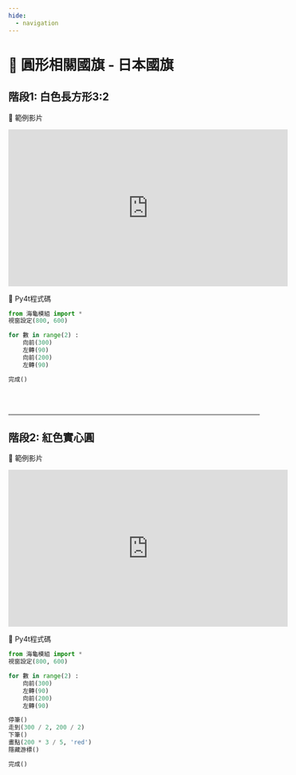 ```yaml
---
hide:
  - navigation
---
```


# 🔰 圓形相關國旗 - 日本國旗

## 階段1: 白色長方形3:2

🎦 範例影片

<iframe width="560" height="315" src="https://www.youtube.com/embed/KIVH9CxhiT4?start=0&amp;end=150" frameborder="0" allow="accelerometer; autoplay; encrypted-media; gyroscope; picture-in-picture" allowfullscreen></iframe>

📄 Py4t程式碼

```python
from 海龜模組 import *
視窗設定(800, 600)

for 數 in range(2) :
    向前(300)
    左轉(90)
    向前(200)
    左轉(90)    

完成()
```

<br/><br/>

--------------

## 階段2: 紅色實心圓

🎦 範例影片

<iframe width="560" height="315" src="https://www.youtube.com/embed/KIVH9CxhiT4?start=152&amp;end=303" frameborder="0" allow="accelerometer; autoplay; encrypted-media; gyroscope; picture-in-picture" allowfullscreen></iframe>

📄 Py4t程式碼

```python
from 海龜模組 import *
視窗設定(800, 600)

for 數 in range(2) :
    向前(300)
    左轉(90)
    向前(200)
    左轉(90)    

停筆()
走到(300 / 2, 200 / 2)
下筆()
畫點(200 * 3 / 5, 'red')
隱藏游標()

完成()

```

<br/><br/>

